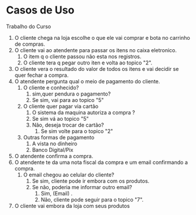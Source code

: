 # Casos de Uso
 Trabalho do Curso

1. O cliente chega na loja escolhe o que ele vai comprar e bota no carrinho de compras.
2. O cliente vai ao atendente para passar os itens no caixa eletronico.
   1. O item q o cliente passou não esta nos registros.
   2. O cliente tera q pegar outro iten e volta ao topico "2".
3. O cliente vera o resultado do valor de todos os itens e vai decidir se quer fechar a compra.
4. O atendente pergunta qual o meio de pagamento do cliente.
   1. O cliente e conhecido?
      1. sim,quer pendura o pagamento?
      2. Se sim, vai para ao topico "5"
   2. O cliente quer pagar via cartão
      1. O sistema da maquina autoriza a compra ?
      2. Se sim vá ao topico "5"
      3. Não, deseja trocar de cartão?
         1. Se sim volte para o topico "2"
   3. Outras formas de pagamento 
         1. A vista no dinheiro
         2. Banco Digital/Pix               
5. O atendente confirma a compra.
6. O atendente te da uma nota fiscal da compra e um email confirmando a compra.
   1. O email chegou ao celular do cliente?
      1. Se sim, cliente pode ir embora com os produtos.
      2. Se não, poderia me informar outro email?
         1. Sim, (Email) .
         2. Não, cliente pode seguir para o topico "7".
7. O cliente vai embora da loja com seus produtos
